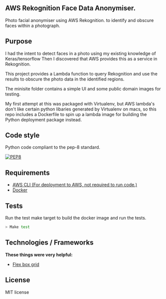 ##  AWS Rekognition Face Data Anonymiser.
Photo facial anonymiser using AWS Rekognition. to identify and obscure faces within a photograph.

## Purpose
I had the intent to detect faces in a photo using my existing knowledge of Keras/tensorflow
Then I discovered that AWS provides this as a service in Rekognition.

This project provides a Lambda function to query Rekognition and use the results to obscure the photo data in the identified regions.

The minisite folder contains a simple UI and some public domain images for testing.

My first attempt at this was packaged with Virtualenv, but AWS lambda's don't like certain python libaries generated by Virtualenv on macs, so this repo includes a Dockerfile to spin up a lambda image for building the Python deployment package instead.

## Code style
Python code compliant to the pep-8 standard.

[![PEP8](https://img.shields.io/badge/code%20style-pep8-orange.svg)](https://www.python.org/dev/peps/pep-0008/)
 
## Requirements

* [AWS CLI (For deployment to AWS, not required to run code.)](https://aws.amazon.com/cli/)
* [Docker](https://www.docker.com/community-edition)

## Tests
Run the test make target to build the docker image and run the tests.
```bash
> Make test
```

## Technologies / Frameworks

<b>These things were very helpful:</b>
- [Flex box grid](http://flexboxgrid.com)

## License
MIT license